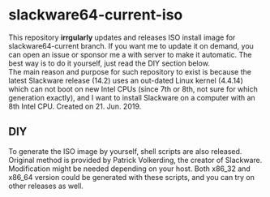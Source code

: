slackware64-current-iso
======
This repository  **irrgularly** updates and releases ISO install image for  slackware64-current branch. If you want me to update it on demand, you can open an issue or sponsor me a with server to make it automatic. The best way is to do it yourself, just read the DIY section below.  
The main reason and purpose for such repository to exist is because the latest Slackware release (14.2) uses an out-dated Linux kernel (4.4.14) which can not boot on new Intel CPUs (since 7th or 8th, not sure for which generation exactly), and I want to install Slackware on a computer with an 8th Intel CPU.
Created on 21. Jun. 2019.


DIY
--------

To generate the ISO image by yourself,  shell scripts are also released. Original method is provided by Patrick Volkerding, the creator of Slackware. Modification might be needed depending on your host.  Both x86_32 and x86_64 version could be generated with these scripts, and you can try on other releases as well.
